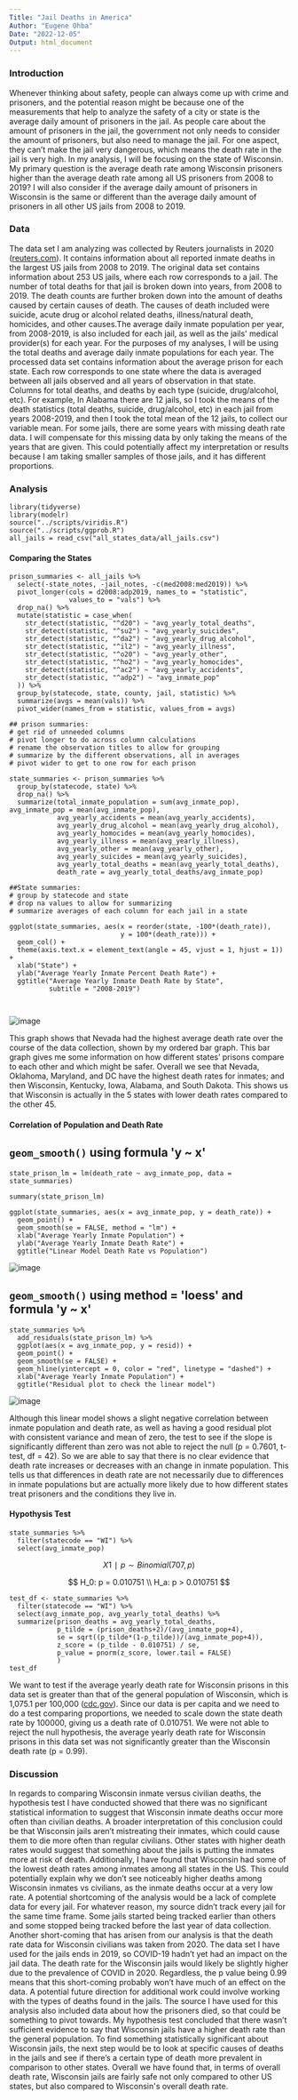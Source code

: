 ```yaml
---
Title: "Jail Deaths in America"
Author: "Eugene Ohba"
Date: "2022-12-05"
Output: html_document
---
```




### Introduction
Whenever thinking about safety, people can always come up with crime and prisoners, and the potential reason might be because one of the measurements that help to analyze the safety of a city or state is the average daily amount of prisoners in the jail. As people care about the amount of prisoners in the jail, the government not only needs to consider the amount of prisoners, but also need to manage the jail. For one aspect, they can’t make the jail very dangerous, which means the death rate in the jail is very high. In my analysis, I will be focusing on the state of Wisconsin. My primary question is the average death rate among Wisconsin prisoners higher than the average death rate among all US prisoners from 2008 to 2019? I will also consider if the average daily amount of prisoners in Wisconsin is the same or different than the average daily amount of prisoners in all other US jails from 2008 to 2019.

### Data
The data set I am analyzing was collected by Reuters journalists in 2020 ([reuters.com](https://www.reuters.com/investigates/special-report/usa-jails-graphic/)). It contains information about all reported inmate deaths in the largest US jails from 2008 to 2019. The original data set contains information about 253 US jails, where each row corresponds to a jail. The number of total deaths for that jail is broken down into years, from 2008 to 2019. The death counts are further broken down into the amount of deaths caused by certain causes of death. The causes of death included were suicide, acute drug or alcohol related deaths, illness/natural death, homicides, and other causes.The average daily inmate population per year, from 2008-2019, is also included for each jail, as well as the jails' medical provider(s) for each year.
For the purposes of my analyses, I will be using the total deaths and average daily inmate populations for each year. The processed data set contains information about the average prison for each state. Each row corresponds to one state where the data is averaged between all jails observed and all years of observation in that state. Columns for total deaths, and deaths by each type (suicide, drug/alcohol, etc). For example, In Alabama there are 12 jails, so I took the means of the death statistics (total deaths, suicide, drug/alcohol, etc) in each jail from years 2008-2019, and then I took the total mean of the 12 jails, to collect our variable mean. For some jails, there are some years with missing death rate data. I will compensate for this missing data by only taking the means of the years that are given. This could potentially affect my interpretation or results because I am taking smaller samples of those jails, and it has different proportions.


### Analysis 
```{r Setup, include = FALSE}
library(tidyverse)
library(modelr)
source("../scripts/viridis.R")
source("../scripts/ggprob.R")
all_jails = read_csv("all_states_data/all_jails.csv")
```

#### Comparing the States
```{r Data Processing, echo=FALSE, warning= FALSE}
prison_summaries <- all_jails %>% 
  select(-state_notes, -jail_notes, -c(med2008:med2019)) %>% 
  pivot_longer(cols = d2008:adp2019, names_to = "statistic", 
               values_to = "vals") %>% 
  drop_na() %>% 
  mutate(statistic = case_when(
    str_detect(statistic, "^d20") ~ "avg_yearly_total_deaths",
    str_detect(statistic, "^su2") ~ "avg_yearly_suicides",
    str_detect(statistic, "^da2") ~ "avg_yearly_drug_alcohol",
    str_detect(statistic, "^il2") ~ "avg_yearly_illness",
    str_detect(statistic, "^o20") ~ "avg_yearly_other",
    str_detect(statistic, "^ho2") ~ "avg_yearly_homocides",
    str_detect(statistic, "^ac2") ~ "avg_yearly_accidents",
    str_detect(statistic, "^adp2") ~ "avg_inmate_pop"
  )) %>% 
  group_by(statecode, state, county, jail, statistic) %>% 
  summarize(avgs = mean(vals)) %>% 
  pivot_wider(names_from = statistic, values_from = avgs)
  
## prison summaries:
# get rid of unneeded columns
# pivot longer to do across column calculations
# rename the observation titles to allow for grouping
# summarize by the different observations, all in averages
# pivot wider to get to one row for each prison

state_summaries <- prison_summaries %>% 
  group_by(statecode, state) %>% 
  drop_na() %>% 
  summarize(total_inmate_population = sum(avg_inmate_pop), avg_inmate_pop = mean(avg_inmate_pop),
            avg_yearly_accidents = mean(avg_yearly_accidents), 
            avg_yearly_drug_alcohol = mean(avg_yearly_drug_alcohol), 
            avg_yearly_homocides = mean(avg_yearly_homocides), 
            avg_yearly_illness = mean(avg_yearly_illness),
            avg_yearly_other = mean(avg_yearly_other), 
            avg_yearly_suicides = mean(avg_yearly_suicides),
            avg_yearly_total_deaths = mean(avg_yearly_total_deaths),
            death_rate = avg_yearly_total_deaths/avg_inmate_pop)

##State summaries:
# group by statecode and state
# drop na values to allow for summarizing
# summarize averages of each column for each jail in a state
 
ggplot(state_summaries, aes(x = reorder(state, -100*(death_rate)), 
                            y = 100*(death_rate))) +
  geom_col() +
  theme(axis.text.x = element_text(angle = 45, vjust = 1, hjust = 1)) +
  xlab("State") + 
  ylab("Average Yearly Inmate Percent Death Rate") + 
  ggtitle("Average Yearly Inmate Death Rate by State",
          subtitle = "2008-2019")
       


```
![image](https://github.com/Eugenefut19/Eugene-Portfolio/assets/134546229/b733d2dd-044b-438a-80ae-b943ae2c51a6)

This graph shows that Nevada had the highest average death rate over the course of the data collection, shown by my ordered bar graph. This bar graph gives me some information on how different states’ prisons compare to each other and which might be safer. Overall we see that Nevada, Oklahoma, Maryland, and DC have the highest death rates for inmates; and then Wisconsin, Kentucky, Iowa, Alabama, and South Dakota. This shows us that Wisconsin is actually in the 5 states with lower death rates compared to the other 45. 

#### Correlation of Population and Death Rate

## `geom_smooth()` using formula 'y ~ x'
```{r Linear Modeling, echo=FALSE, warning= FALSE}
state_prison_lm = lm(death_rate ~ avg_inmate_pop, data = state_summaries)

summary(state_prison_lm)

ggplot(state_summaries, aes(x = avg_inmate_pop, y = death_rate)) +
  geom_point() +
  geom_smooth(se = FALSE, method = "lm") +
  xlab("Average Yearly Inmate Population") +
  ylab("Average Yearly Inmate Death Rate") +
  ggtitle("Linear Model Death Rate vs Population")
```
![image](https://github.com/Eugenefut19/Eugene-Portfolio/assets/134546229/86bbef92-b155-4538-aa92-4c1c0595f653)

## `geom_smooth()` using method = 'loess' and formula 'y ~ x'
```{r}
state_summaries %>% 
  add_residuals(state_prison_lm) %>% 
  ggplot(aes(x = avg_inmate_pop, y = resid)) +
  geom_point() + 
  geom_smooth(se = FALSE) +
  geom_hline(yintercept = 0, color = "red", linetype = "dashed") +
  xlab("Average Yearly Inmate Population") +
  ggtitle("Residual plot to check the linear model")
```
![image](https://github.com/Eugenefut19/Eugene-Portfolio/assets/134546229/90dc9647-6c10-4fbf-9c2a-37b545b526c1)

Although this linear model shows a slight negative correlation between inmate population and death rate, as well as having a good residual plot with consistent variance and mean of zero, the test to see if the slope is significantly different than zero was not able to reject the null (p = 0.7601, t-test, df = 42). So we are able to say that there is no clear evidence that death rate increases or decreases with an change in inmate population. This tells us that differences in death rate are not necessarily due to differences in inmate populations but are actually more likely due to how different states treat prisoners and the conditions they live in. 


#### Hypothysis Test

```{r, include=FALSE}
state_summaries %>% 
  filter(statecode == "WI") %>% 
  select(avg_inmate_pop)
```

$$ X1∣p∼Binomial(707,p) $$

$$
H_0: p = 0.010751 \\
H_a: p > 0.010751
$$

```{r Hypothysis Test, echo=FALSE, warning = FALSE}
test_df <- state_summaries %>%
  filter(statecode == "WI") %>%
  select(avg_inmate_pop, avg_yearly_total_deaths) %>%
  summarize(prison_deaths = avg_yearly_total_deaths, 
            p_tilde = (prison_deaths+2)/(avg_inmate_pop+4), 
            se = sqrt((p_tilde*(1-p_tilde))/(avg_inmate_pop+4)),
            z_score = (p_tilde - 0.010751) / se,
            p_value = pnorm(z_score, lower.tail = FALSE)
            )
test_df
```

We want to test if the average yearly death rate for Wisconsin prisons in this data set is greater than that of the general population of Wisconsin, which is 1,075.1 per 100,000 ([cdc.gov](https://www.cdc.gov/nchs/pressroom/states/wisconsin/wisconsin.htm)). Since our data is per capita and we need to do a test comparing proportions, we needed to scale down the state death rate by 100000, giving us a death rate of 0.010751. We were not able to reject the null hypothesis, the average yearly death rate for Wisconsin prisons in this data set was not significantly greater than the Wisconsin death rate (p = 0.99).



### Discussion

In regards to comparing Wisconsin inmate versus civilian deaths, the hypothesis test I have conducted showed that there was no significant statistical information to suggest that Wisconsin inmate deaths occur more often than civilian deaths. A broader interpretation of this conclusion could be that Wisconsin jails aren’t mistreating their inmates, which could cause them to die more often than regular civilians. Other states with higher death rates would suggest that something about the jails is putting the inmates more at risk of death. Additionally, I have found that Wisconsin had some of the lowest death rates among inmates among all states in the US. This could potentially explain why we don’t see noticeably higher deaths among Wisconsin inmates vs civilians, as the inmate deaths occur at a very low rate. A potential shortcoming of the analysis would be a lack of complete data for every jail. For whatever reason, my source didn’t track every jail for the same time frame. Some jails started being tracked earlier than others and some stopped being tracked before the last year of data collection. Another short-coming that has arisen from our analysis is that the death rate data for Wisconsin civilians was taken from 2020. The data set I have used for the jails ends in 2019, so COVID-19 hadn’t yet had an impact on the jail data. The death rate for the Wisconsin jails would likely be slightly higher due to the prevalence of COVID in 2020. Regardless, the p value being 0.99 means that this short-coming probably won’t have much of an effect on the data. A potential future direction for additional work could involve working with the types of deaths found in the jails. The source I have used for this analysis also included data about how the prisoners died, so that could be something to pivot towards. My hypothesis test concluded that there wasn’t sufficient evidence to say that Wisconsin jails have a higher death rate than the general population. To find something statistically significant about Wisconsin jails, the next step would be to look at specific causes of deaths in the jails and see if there’s a certain type of death more prevalent in comparison to other states. Overall we have found that, in terms of overall death rate, Wisconsin jails are fairly safe not only compared to other US states, but also compared to Wisconsin's overall death rate.




